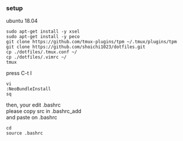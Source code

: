 ### setup

ubuntu 18.04
```
sudo apt-get install -y xsel
sudo apt-get install -y peco
git clone https://github.com/tmux-plugins/tpm ~/.tmux/plugins/tpm
git clone https://github.com/shoichi1023/dotfiles.git
cp ./dotfiles/.tmux.conf ~/
cp ./dotfiles/.vimrc ~/
tmux
```
press C-t I

```
vi
:NeoBundleInstall
sq 
```
 
then, your edit .bashrc  
please copy src in .bashrc_add  
and paste on .bashrc

```
cd
source .bashrc 
```


